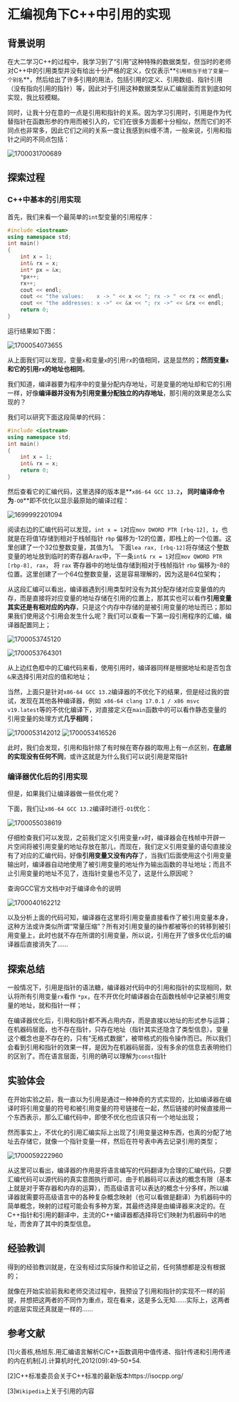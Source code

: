 # 汇编视角下C++中引用的实现

 ## 背景说明

在大二学习C++的过程中，我学习到了“引用”这种特殊的数据类型，但当时的老师对C++中的引用类型并没有给出十分严格的定义，仅仅表示**`引用相当于给了变量一个别名`**，然后给出了许多引用的用法，包括引用的定义、引用数组、指针引用（没有指向引用的指针）等，因此对于引用这种数据类型从汇编层面而言到底如何实现，我比较模糊。

同时，让我十分在意的一点是引用和指针的关系。因为学习引用时，引用是作为代替指针在函数形参的作用而被引入的，它们在很多方面都十分相似，然而它们的不同点也非常多，因此它们之间的关系一度让我感到纠缠不清，一般来说，引用和指针之间的不同点包括：

![1700031700689](C:\Users\admin\AppData\Roaming\Typora\typora-user-images\1700031700689.png)

## 探索过程

### C++中基本的引用实现

首先，我们来看一个最简单的`int`型变量的引用程序：

```c++
#include <iostream>
using namespace std;
int main()
{
    int x = 1;
    int& rx = x;
    int* px = &x;
    *px++;
    rx++;
    cout << endl;
    cout << "the values:    x -> " << x << "; rx -> " << rx << endl;
    cout << "the addresses: x ->" << &x << "; rx ->" << &rx << endl;
    return 0;
}
```

运行结果如下图：

![1700054073655](C:\Users\admin\AppData\Roaming\Typora\typora-user-images\1700054073655.png)

从上面我们可以发现，变量`x`和变量`x`的引用`rx`的值相同，这是显然的；**然而变量`x`和它的引用`rx`的地址也相同**。

我们知道，编译器要为程序中的变量分配内存地址，可是变量的地址却和它的引用一样，好像**编译器并没有为引用变量分配独立的内存地址**，那引用的效果是怎么实现的？

我们可以研究下面这段简单的代码：

```c++
#include <iostream>
using namespace std;
int main()
{
    int x = 1;
    int& rx = x;
    return 0;
}
```

然后查看它的汇编代码，这里选择的版本是**`x86-64 GCC 13.2`**， 同时编译命令为**`-O0`**即不优化以显示最原始的编译过程：

![1699992201094](C:\Users\admin\AppData\Roaming\Typora\typora-user-images\1699992201094.png)

阅读右边的汇编代码可以发现，`int x = 1`对应`mov DWORD PTR [rbq-12], 1`，也就是在将值1存储到相对于栈帧指针 `rbp` 偏移为-12的位置，即栈上的一个位置。这里创建了一个32位整数变量，其值为1。 下面`lea rax, [rbq-12]`将存储这个整数变量的地址放到临时的寄存器A`rax`中，下一条`int& rx = 1`对应`mov QWORD PTR [rbp-8], rax`， 将 `rax` 寄存器中的地址值存储到相对于栈帧指针 `rbp` 偏移为-8的位置。这里创建了一个64位整数变量，这是容易理解的，因为这是64位架构；

从这段汇编可以看出，编译器遇到引用类型时没有为其分配存储对应变量值的内存，而是直接将对应变量的地址存储在引用的位置上，那其实也可以看作**引用变量其实还是有相对应的内存**，只是这个内存中存储的是被引用变量的地址而已；那如果我们使用这个引用会发生什么呢？我们可以查看一下第一段引用程序的汇编，编译器配置同上；

![1700053745120](C:\Users\admin\AppData\Roaming\Typora\typora-user-images\1700053745120.png)

![1700053764301](C:\Users\admin\AppData\Roaming\Typora\typora-user-images\1700053764301.png)

从上边红色框中的汇编代码来看，使用引用时，编译器同样是根据地址和是否包含`&`来选择引用对应的值和地址；

当然，上面只是针对`x86-64 GCC 13.2`编译器的不优化下的结果，但是经过我的尝试，发现在其他各种编译器，例如` x86-64 clang 17.0.1 / x86 msvc v19.latest`等的不优化编译下，对直接定义在`main`函数中的可以看作静态变量的引用变量的处理方式**几乎相同**；

<img src="C:\Users\admin\AppData\Roaming\Typora\typora-user-images\1700053142012.png" alt="1700053142012"  />

<img src="C:\Users\admin\AppData\Roaming\Typora\typora-user-images\1700053416526.png" alt="1700053416526"  />

此时，我们会发现，引用和指针除了有时候在寄存器的取用上有一点区别，**在底层的实现没有任何不同**，或许这就是为什么我们可以说引用是常指针

### 编译器优化后的引用实现

但是，如果我们让编译器做一些优化呢？

下面，我们让`x86-64 GCC 13.2`编译时进行`-O1`优化：

![1700055038619](C:\Users\admin\AppData\Roaming\Typora\typora-user-images\1700055038619.png)

仔细检查我们可以发现，之前我们定义引用变量`rx`时，编译器会在栈帧中开辟一片空间将被引用变量的地址存放在那儿，而现在，我们定义引用变量的语句直接没有了对应的汇编代码，好像**引用变量又没有内存**了，当我们后面使用这个引用变量输出时，编译器自动地使用了被引用变量的地址作为输出函数的寻址地址；而且不止引用变量的地址不见了，连指针变量也不见了，这是什么原因呢？

查询GCC官方文档中对于编译命令的说明

![1700040162212](C:\Users\admin\AppData\Roaming\Typora\typora-user-images\1700040162212.png)

以及分析上面的代码可知，编译器在这里将引用变量直接看作了被引用变量本身，这种方法或许类似所谓“常量压缩”？所有对引用变量的操作都被等价的转移到被引用变量上，此时也就不存在所谓的引用变量，所以说，引用在开了很多优化后的编译器后直接消失了......

## 探索总结

一般情况下，引用是指针的语法糖，编译器对代码中的引用和指针的实现相同，默认将所有引用变量`rx`看作 `*px`，在不开优化时编译器会在函数栈帧中记录被引用变量的地址，就和指针一样；

在编译器优化后，引用和指针都不再占用内存，而是直接以地址的形式参与运算；在机器码层面，也不存在指针，只存在地址（指针其实还隐含了类型信息）。变量这个概念也是不存在的，只有“无格式数据”，被带格式的指令操作而已。所以我们会看到引用和指针的效果一样，是因为在机器码层面，没有多余的信息去表明他们的区别了。而在语言层面，引用的确可以理解为`const`指针

## 实验体会

在开始实验之前，我一直以为引用是通过一种神奇的方式实现的，比如编译器在编译时将引用变量的符号和被引用变量的符号链接在一起，然后链接的时候直接用一个东西表示，那么汇编代码中，即使不优化也应该只有一个地址出现；

然而事实上，不优化的引用汇编实际上出现了引用变量这种东西，也真的分配了地址去存储它，就像一个指针变量一样，然后在符号表中再去记录引用的类型；

![1700059222960](C:\Users\admin\AppData\Roaming\Typora\typora-user-images\1700059222960.png)

 从这里可以看出，编译器的作用是将语言编写的代码翻译为合理的汇编代码，只要汇编代码可以源代码的真实意图执行即可。由于机器码可以表达的概念有限（基本上就是对于寄存器和内存的运算），而高级语言可以表达的概念十分多样，所以编译器就需要将高级语言中的各种复杂概念映射（也可以看做是翻译）为机器码中的简单概念，映射的过程可能会有多种方案，其最终选择是由编译器来决定的。在C++指针和引用的翻译中，主流的C++编译器都选择将它们映射为机器码中的地址，而舍弃了其中的类型信息。 

## 经验教训

得到的经验教训就是，在没有经过实际操作和验证之前，任何猜想都是没有根据的；

就像在开始实验前我和老师交流过程中，我预设了引用和指针的实现不一样的前提，并想把这两者的不同作为重点，现在看来，这是多么无知......实际上，这两者的底层实现还真就是一样的......

## 参考文献 

[1]火善栋,杨旭东.用汇编语言解析C/C++函数调用中值传递、指针传递和引用传递的内在机制[J].计算机时代,2012(09):49-50+54.

[2]C++标准委员会关于C++标准的最新版本https://isocpp.org/

[3]`Wikipedia`上关于引用的内容
